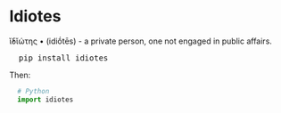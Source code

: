 # Idiotes
ῐ̓δῐώτης • (idiṓtēs) - a private person, one not engaged in public affairs.
<pre>
  pip install idiotes
</pre>
Then:
```Python
  # Python
  import idiotes
```
